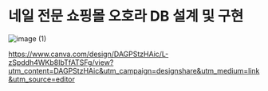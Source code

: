 # 네일 전문 쇼핑몰 오호라 DB 설계 및 구현
![image (1)](https://github.com/user-attachments/assets/ac6a559e-3522-41f7-85b8-6f6f501c5037)

https://www.canva.com/design/DAGPStzHAic/L-zSpddh4WKb8IbTfATSFg/view?utm_content=DAGPStzHAic&utm_campaign=designshare&utm_medium=link&utm_source=editor

